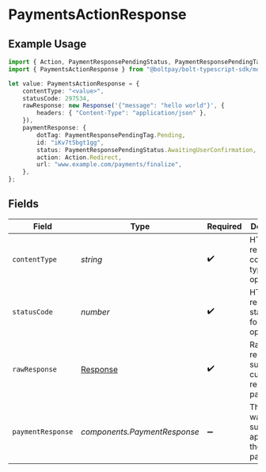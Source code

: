 # PaymentsActionResponse

## Example Usage

```typescript
import { Action, PaymentResponsePendingStatus, PaymentResponsePendingTag } from "@boltpay/bolt-typescript-sdk/models/components";
import { PaymentsActionResponse } from "@boltpay/bolt-typescript-sdk/models/operations";

let value: PaymentsActionResponse = {
    contentType: "<value>",
    statusCode: 297534,
    rawResponse: new Response('{"message": "hello world"}', {
        headers: { "Content-Type": "application/json" },
    }),
    paymentResponse: {
        dotTag: PaymentResponsePendingTag.Pending,
        id: "iKv7t5bgt1gg",
        status: PaymentResponsePendingStatus.AwaitingUserConfirmation,
        action: Action.Redirect,
        url: "www.example.com/payments/finalize",
    },
};
```

## Fields

| Field                                                                 | Type                                                                  | Required                                                              | Description                                                           |
| --------------------------------------------------------------------- | --------------------------------------------------------------------- | --------------------------------------------------------------------- | --------------------------------------------------------------------- |
| `contentType`                                                         | *string*                                                              | :heavy_check_mark:                                                    | HTTP response content type for this operation                         |
| `statusCode`                                                          | *number*                                                              | :heavy_check_mark:                                                    | HTTP response status code for this operation                          |
| `rawResponse`                                                         | [Response](https://developer.mozilla.org/en-US/docs/Web/API/Response) | :heavy_check_mark:                                                    | Raw HTTP response; suitable for custom response parsing               |
| `paymentResponse`                                                     | *components.PaymentResponse*                                          | :heavy_minus_sign:                                                    | The action was successfully applied to the pending payment            |